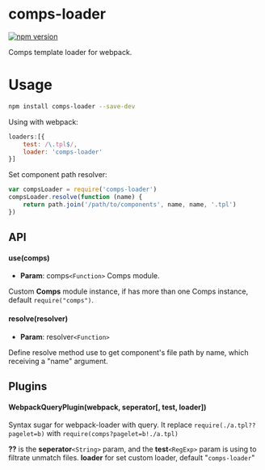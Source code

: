 # comps-loader
[![npm version](https://badge.fury.io/js/comps-loader.svg)](https://badge.fury.io/js/comps-loader)

Comps template loader for webpack.

# Usage

```bash
npm install comps-loader --save-dev
```

Using with webpack:
```js
loaders:[{
    test: /\.tpl$/,
    loader: 'comps-loader'
}]
```

Set component path resolver: 
```js
var compsLoader = require('comps-loader')
compsLoader.resolve(function (name) {
    return path.join('/path/to/components', name, name, '.tpl')
})
```


## API

#### use(comps)

- **Param**: comps`<Function>` Comps module.

Custom **Comps** module instance, if has more than one Comps instance, default `require("comps")`.

#### resolve(resolver)

- **Param**: resolver`<Function>`

Define resolve method use to get component's file path by name, which receiving a "name" argument.

## Plugins

#### WebpackQueryPlugin(webpack, seperator[, test, loader])

Syntax sugar for webpack-loader with query. It replace `require(./a.tpl??pagelet=b)` with `require(comps?pagelet=b!./a.tpl)`

**??** is the **seperator**`<String>` param, and the **test**`<RegExp>` param is using to filtrate unmatch files. **loader** for set custom loader, default "`comps-loader`"


